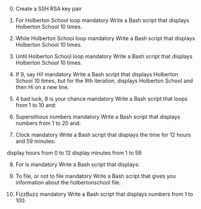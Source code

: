 0. Create a SSH RSA key pair 

1. For Holberton School loop mandatory
Write a Bash script that displays Holberton School 10 times.

2. While Holberton School loop mandatory
Write a Bash script that displays Holberton School 10 times.

3. Until Holberton School loop mandatory
Write a Bash script that displays Holberton School 10 times.

4. If 9, say Hi! mandatory
Write a Bash script that displays Holberton School 10 times, but for the 9th iteration, displays Holberton School and then Hi on a new line.

5. 4 bad luck, 8 is your chance mandatory
Write a Bash script that loops from 1 to 10 and:

6. Superstitious numbers mandatory
Write a Bash script that displays numbers from 1 to 20 and:

7. Clock mandatory
Write a Bash script that displays the time for 12 hours and 59 minutes:

display hours from 0 to 12
display minutes from 1 to 59

8. For ls mandatory
Write a Bash script that displays:

9. To file, or not to file mandatory
Write a Bash script that gives you information about the holbertonschool file.

10. FizzBuzz mandatory
Write a Bash script that displays numbers from 1 to 100.
